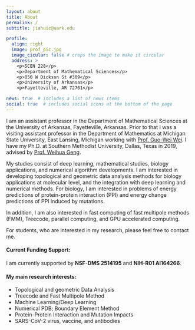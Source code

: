 ```yaml
---
layout: about
title: About
permalink: /
subtitle: jiahuic@uark.edu

profile:
  align: right
  image: prof_pic.jpg
  image_cicular: false # crops the image to make it circular
  address: >
    <p>SCEN 228</p>
    <p>Department of Mathematical Sciences</p>
    <p>850 W Dickson St #309</p>
    <p>University of Arkansas</p>
    <p>Fayetteville, AR 72701</p>

news: true  # includes a list of news items
social: true  # includes social icons at the bottom of the page
---
```


I am an assistant professor in the
Department of Mathematical Sciences at the University of Arkansas, Fayetteville, Arkansas.
Prior to that I was a visiting assistant professor in the 
Department of Mathematics at Michigan State University, East Lansing, Michigan
working with <a href="https://users.math.msu.edu/users/weig/">Prof. Guo-Wei Wei</a>. 
I have my Ph.D. at
Southern Methodist University, Dallas, Texas in 2019,
advised by <a href="https://www.smu.edu/dedman/academics/departments/math/people/faculty/weihuageng">Prof. Weihua Geng</a>.

<!-- My interests lie in finding the boundary that keeps mathematical beauty while doing machine learning. -->
My studies consist of deep learning, mathematical studies, biology applications, 
and numerical algorithm developments. 
I am interested in developing topological and geometric data analysis methods 
for biology applications at molecular level, 
and the integration with deep learning and numerical methods. 
For biology, I am interested in problems of energy predictions of 
protein-protein interaction (PPI) and energy change predictions of PPI induced by mutations.
<!-- One of its key applications is  -->
<!-- studying the SARS-CoV-2 Spike protein binding against ACE2 and antibodies. -->
<!-- Therefore,  -->
<!-- the infectivity of SARS-CoV-2 virus and  -->
<!-- the efficacy of antibody therapies and vaccine can be analyzed. -->
In addition, I am also interested in 
fast computing of fast multipole methods (FMM), Treecode, parallel computing, 
and GPU accelerated computing. 

For students, who are interested in my research, please feel free to contact me.

#### Current Funding Support:

I am currently supported by **NSF-DMS 2514195** and **NIH-R01 AI164266**.

<!-- Before the current position at Michigan State University,  -->
<!-- I was a Ph.D. student at  -->
<!-- <a href="https://www.smu.edu/Dedman/Academics/Departments/Math/Graduate/Dissertations-New">Southern Methodist University</a> -->
<!-- advised by <a href="https://www.smu.edu/Dedman/Academics/Departments/Math/People/Faculty/WeihuaGeng">Prof. Weihua Geng</a> on my thesis -->
<!-- <a href="https://scholar.smu.edu/hum_sci_mathematics_etds/3/">Parallel multipole expansion algorithms and their biology applications</a>. -->
<!-- I studied the Poisson-Boltzmann equation and its boundary integral forms, -->
<!-- and applied boundary element methods accelerated with FMM and treecode method. -->
<!-- Moreover, I also studied the parallel computing of OpenMP and MPI in the implementation. -->

<!-- Currently, I put my efforts on developing mathematical methods of  -->
<!-- topology and geometry as data analysis for biology applications,  -->
<!-- and then use machine learning methods for biological property predictions. -->
<!-- I am also working on their applications to virus, such as SARS-CoV-2, influenza virus, etc. -->

#### My main research interests:

* Topological and geometric Data Analysis
* Treecode and Fast Multipole Method
* Machine Learning/Deep Learning
* Numerical PDB; Boundary Element Method
* Protein-Protein Interaction and Mutation Impacts
* SARS-CoV-2 virus, vaccine, and antibodies
<!-- * Differential Geometry -->
